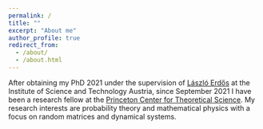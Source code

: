 ```yaml
---
permalink: /
title: ""
excerpt: "About me"
author_profile: true
redirect_from: 
  - /about/
  - /about.html
---
```


After obtaining my PhD 2021 under the supervision of [László Erdős](https://ist.ac.at/en/research/erdoes-group/) at the Institute of Science and Technology Austria, since September 2021 I have been a research fellow at the [Princeton Center for Theoretical Science](https://pcts.princeton.edu). My research interests are probability theory and mathematical physics with a focus on random matrices and dynamical systems.


